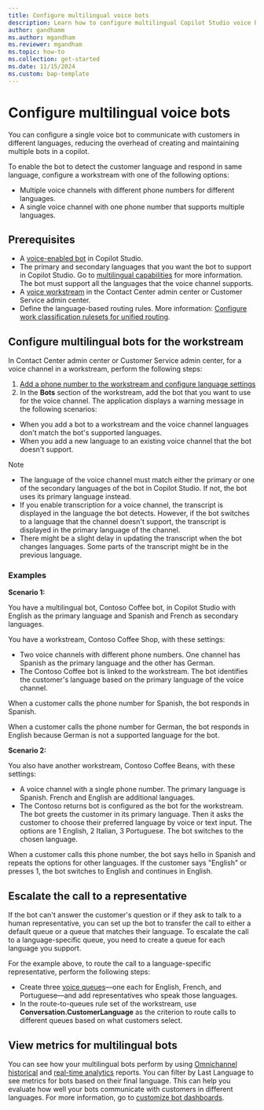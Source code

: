 ```yaml
---
title: Configure multilingual voice bots
description: Learn how to configure multilingual Copilot Studio voice bots
author: gandhamm
ms.author: mgandham 
ms.reviewer: mgandham
ms.topic: how-to 
ms.collection: get-started 
ms.date: 11/15/2024
ms.custom: bap-template 
---
```



# Configure multilingual voice bots

You can configure a single voice bot to communicate with customers in different languages, reducing the overhead of creating and maintaining multiple bots in a copilot.

To enable the bot to detect the customer language and respond in same language, configure a workstream with one of the following options:

- Multiple voice channels with different phone numbers for different languages.
- A single voice channel with one phone number that supports multiple languages.

## Prerequisites

- A [voice-enabled bot](/microsoft-copilot-studio/voice-build-from-template) in Copilot Studio.
- The primary and secondary languages that you want the bot to support in Copilot Studio. Go to [multilingual capabilities](/microsoft-copilot-studio/multilingual) for more information. The bot must support all the languages that the voice channel supports.
- A [voice workstream](/dynamics365/customer-service/administer/voice-channel-inbound-calling#set-up-a-voice-workstream?context=/dynamics365/contact-center/context/administer-context) in the Contact Center admin center or Customer Service admin center.
- Define the language-based routing rules. More information: [Configure work classification rulesets for unified routing](/dynamics365/customer-service/administer/configure-work-classification?context=/dynamics365/contact-center/context/administer-context).

## Configure multilingual bots for the workstream

In Contact Center admin center or Customer Service admin center, for a voice channel in a  workstream, perform the following steps:

1. [Add a phone number to the workstream and configure language settings](/dynamics365/customer-service/administer/voice-channel-inbound-calling#add-a-phone-number-to-the-workstream-and-configure-language-settings?context=/dynamics365/contact-center/context/administer-context)
1. In the **Bots** section of the workstream, add the bot that you want to use for the voice channel. The application displays a warning message in the following scenarios:

- When you add a bot to a workstream and the voice channel languages don't match the bot's supported languages.
- When you add a new language to an existing voice channel that the bot doesn't support.

> [!NOTE]
> - The language of the voice channel must match either the primary or one of the secondary languages of the bot in Copilot Studio. If not, the bot uses its primary language instead.
> - If you enable transcription for a voice channel, the transcript is displayed in the language the bot detects. However, if the bot switches to a language that the channel doesn't support, the transcript is displayed in the primary language of the channel.
> - There might be a slight delay in updating the transcript when the bot changes languages. Some parts of the transcript might be in the previous language.

### Examples

**Scenario 1:** 

You have a multilingual bot, Contoso Coffee bot, in Copilot Studio with English as the primary language and Spanish and French as secondary languages.

You have a workstream, Contoso Coffee Shop, with these settings:
 - Two voice channels with different phone numbers. One channel has Spanish as the primary language and the other has German.
 - The Contoso Coffee bot is linked to the workstream. The bot identifies the customer's language based on the primary language of the voice channel.

When a customer calls the phone number for Spanish, the bot responds in Spanish.

When a customer calls the phone number for German, the bot responds in English because German is not a supported language for the bot. 

**Scenario 2:**

You also have another workstream, Contoso Coffee Beans, with these settings:
 - A voice channel with a single phone number. The primary language is Spanish. French and English are additional languages.
 - The Contoso returns bot is configured as the bot for the workstream. The bot greets the customer in its primary language. Then it asks the customer to choose their preferred language by voice or text input. The options are 1 English, 2 Italian, 3 Portuguese. The bot switches to the chosen language.

When a customer calls this phone number, the bot says hello in Spanish and repeats the options for other languages. If the customer says "English" or presses 1, the bot switches to English and continues in English.

## Escalate the call to a representative

If the bot can't answer the customer's question or if they ask to talk to a human representative, you can set up the bot to transfer the call to either a default queue or a queue that matches their language. To escalate the call to a language-specific queue, you need to create a queue for each language you support.

For the example above, to route the call to a language-specific representative, perform the following steps:

- Create three [voice queues](/dynamics365/customer-service/administer/queues-omnichannel?context=/dynamics365/contact-center/context/administer-context)—one each for English, French, and Portuguese—and add representatives who speak those languages.
- In the route-to-queues rule set of the workstream, use **Conversation.CustomerLanguage** as the criterion to route calls to different queues based on what customers select.

## View metrics for multilingual bots

You can see how your multilingual bots perform by using [Omnichannel historical](/dynamics365/customer-service/use/oc-bot-dashboard?context=/dynamics365/contact-center/context/use-context) and [real-time analytics](../use/agent-realtime-dashboard.md) reports. You can filter by Last Language to see metrics for bots based on their final language. This can help you evaluate how well your bots communicate with customers in different languages. For more information, go to [customize bot dashboards](../use/customize-agent-dashboard.md).